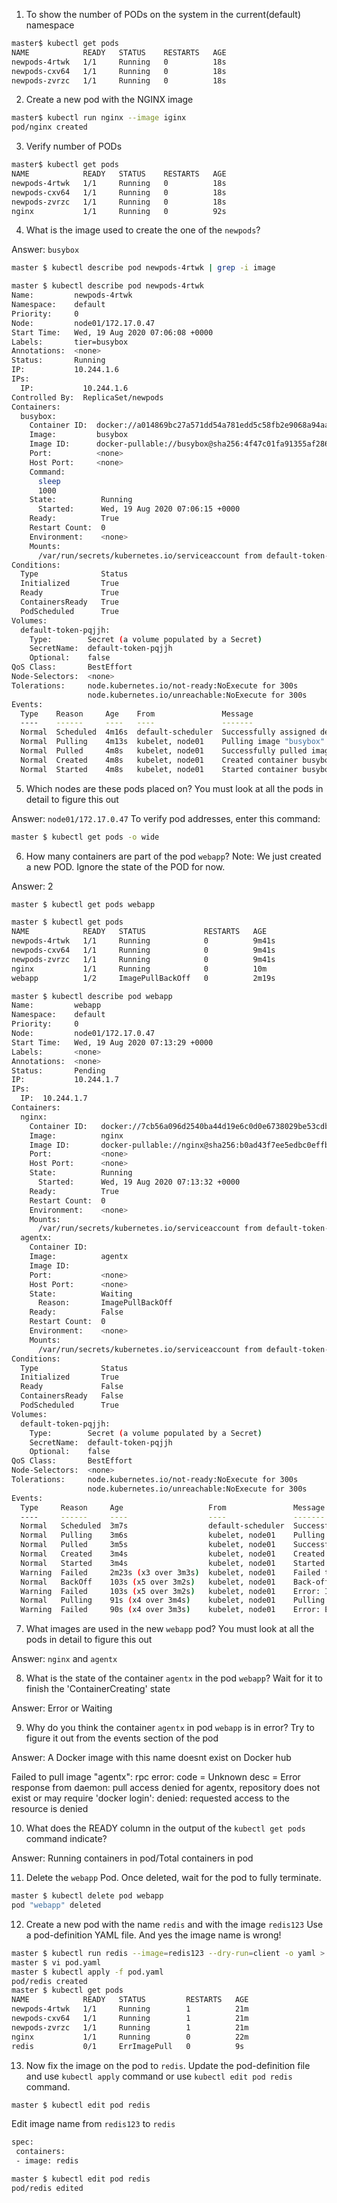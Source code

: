 1. To show the number of PODs on the system in the current(default) namespace
```bash
master$ kubectl get pods
NAME            READY   STATUS    RESTARTS   AGE
newpods-4rtwk   1/1     Running   0          18s
newpods-cxv64   1/1     Running   0          18s
newpods-zvrzc   1/1     Running   0          18s
```
2. Create a new pod with the NGINX image
```bash
master$ kubectl run nginx --image iginx
pod/nginx created
```
3. Verify number of PODs
```bash
master$ kubectl get pods
NAME            READY   STATUS    RESTARTS   AGE
newpods-4rtwk   1/1     Running   0          18s
newpods-cxv64   1/1     Running   0          18s
newpods-zvrzc   1/1     Running   0          18s
nginx           1/1     Running   0          92s
```
4. What is the image used to create the one of the `newpods`?

Answer: `busybox`
```bash
master $ kubectl describe pod newpods-4rtwk | grep -i image
```

```bash
master $ kubectl describe pod newpods-4rtwk
Name:         newpods-4rtwk
Namespace:    default
Priority:     0
Node:         node01/172.17.0.47
Start Time:   Wed, 19 Aug 2020 07:06:08 +0000
Labels:       tier=busybox
Annotations:  <none>
Status:       Running
IP:           10.244.1.6
IPs:
  IP:           10.244.1.6
Controlled By:  ReplicaSet/newpods
Containers:
  busybox:
    Container ID:  docker://a014869bc27a571dd54a781edd5c58fb2e9068a94aa67288f5b515cc882a4ac4
    Image:         busybox
    Image ID:      docker-pullable://busybox@sha256:4f47c01fa91355af2865ac10fef5bf6ec9c7f42ad2321377c21e844427972977
    Port:          <none>
    Host Port:     <none>
    Command:
      sleep
      1000
    State:          Running
      Started:      Wed, 19 Aug 2020 07:06:15 +0000
    Ready:          True
    Restart Count:  0
    Environment:    <none>
    Mounts:
      /var/run/secrets/kubernetes.io/serviceaccount from default-token-pqjjh (ro)
Conditions:
  Type              Status
  Initialized       True
  Ready             True
  ContainersReady   True
  PodScheduled      True
Volumes:
  default-token-pqjjh:
    Type:        Secret (a volume populated by a Secret)
    SecretName:  default-token-pqjjh
    Optional:    false
QoS Class:       BestEffort
Node-Selectors:  <none>
Tolerations:     node.kubernetes.io/not-ready:NoExecute for 300s
                 node.kubernetes.io/unreachable:NoExecute for 300s
Events:
  Type    Reason     Age    From               Message
  ----    ------     ----   ----               -------
  Normal  Scheduled  4m16s  default-scheduler  Successfully assigned default/newpods-4rtwk to node01
  Normal  Pulling    4m13s  kubelet, node01    Pulling image "busybox"
  Normal  Pulled     4m8s   kubelet, node01    Successfully pulled image "busybox"
  Normal  Created    4m8s   kubelet, node01    Created container busybox
  Normal  Started    4m8s   kubelet, node01    Started container busybox
```
5. Which nodes are these pods placed on? You must look at all the pods in detail to figure this out

Answer: `node01/172.17.0.47`
To verify pod addresses, enter this command:
```bash
master $ kubectl get pods -o wide
```

6. How many containers are part of the pod `webapp`? Note: We just created a new POD. Ignore the state of the POD for now.

Answer: 2
```bash
master $ kubectl get pods webapp
```

```bash
master $ kubectl get pods
NAME            READY   STATUS             RESTARTS   AGE
newpods-4rtwk   1/1     Running            0          9m41s
newpods-cxv64   1/1     Running            0          9m41s
newpods-zvrzc   1/1     Running            0          9m41s
nginx           1/1     Running            0          10m
webapp          1/2     ImagePullBackOff   0          2m19s

master $ kubectl describe pod webapp
Name:         webapp
Namespace:    default
Priority:     0
Node:         node01/172.17.0.47
Start Time:   Wed, 19 Aug 2020 07:13:29 +0000
Labels:       <none>
Annotations:  <none>
Status:       Pending
IP:           10.244.1.7
IPs:
  IP:  10.244.1.7
Containers:
  nginx:
    Container ID:   docker://7cb56a096d2540ba44d19e6c0d0e6738029be53cdbc5fad7f77a242f0e52bb5b
    Image:          nginx
    Image ID:       docker-pullable://nginx@sha256:b0ad43f7ee5edbc0effbc14645ae7055e21bc1973aee5150745632a24a752661
    Port:           <none>
    Host Port:      <none>
    State:          Running
      Started:      Wed, 19 Aug 2020 07:13:32 +0000
    Ready:          True
    Restart Count:  0
    Environment:    <none>
    Mounts:
      /var/run/secrets/kubernetes.io/serviceaccount from default-token-pqjjh (ro)
  agentx:
    Container ID:
    Image:          agentx
    Image ID:
    Port:           <none>
    Host Port:      <none>
    State:          Waiting
      Reason:       ImagePullBackOff
    Ready:          False
    Restart Count:  0
    Environment:    <none>
    Mounts:
      /var/run/secrets/kubernetes.io/serviceaccount from default-token-pqjjh (ro)
Conditions:
  Type              Status
  Initialized       True
  Ready             False
  ContainersReady   False
  PodScheduled      True
Volumes:
  default-token-pqjjh:
    Type:        Secret (a volume populated by a Secret)
    SecretName:  default-token-pqjjh
    Optional:    false
QoS Class:       BestEffort
Node-Selectors:  <none>
Tolerations:     node.kubernetes.io/not-ready:NoExecute for 300s
                 node.kubernetes.io/unreachable:NoExecute for 300s
Events:
  Type     Reason     Age                   From               Message
  ----     ------     ----                  ----               -------
  Normal   Scheduled  3m7s                  default-scheduler  Successfully assigned default/webapp to node01
  Normal   Pulling    3m6s                  kubelet, node01    Pulling image "nginx"
  Normal   Pulled     3m5s                  kubelet, node01    Successfully pulled image "nginx"
  Normal   Created    3m4s                  kubelet, node01    Created container nginx
  Normal   Started    3m4s                  kubelet, node01    Started container nginx
  Warning  Failed     2m23s (x3 over 3m3s)  kubelet, node01    Failed to pull image "agentx": rpc error: code = Unknown desc= Error response from daemon: pull access denied for agentx, repository does not exist or may require 'docker login': denied: requested access to the resource is denied
  Normal   BackOff    103s (x5 over 3m2s)   kubelet, node01    Back-off pulling image "agentx"
  Warning  Failed     103s (x5 over 3m2s)   kubelet, node01    Error: ImagePullBackOff
  Normal   Pulling    91s (x4 over 3m4s)    kubelet, node01    Pulling image "agentx"
  Warning  Failed     90s (x4 over 3m3s)    kubelet, node01    Error: ErrImagePull
```
7. What images are used in the new `webapp` pod?
You must look at all the pods in detail to figure this out

Answer: `nginx` and `agentx`

8. What is the state of the container `agentx` in the pod `webapp`?
Wait for it to finish the 'ContainerCreating' state

Answer: Error or Waiting

9. Why do you think the container `agentx` in pod `webapp` is in error?
Try to figure it out from the events section of the pod

Answer: A Docker image with this name doesnt exist on Docker hub

Failed to pull image "agentx": rpc error: code = Unknown desc = Error response from daemon: pull access denied for agentx, repository does not exist or may require 'docker login': denied: requested access to the resource is denied

10. What does the READY column in the output of the `kubectl get pods` command indicate?

Answer: Running containers in pod/Total containers in pod

11. Delete the `webapp` Pod.
Once deleted, wait for the pod to fully terminate.
```bash
master $ kubectl delete pod webapp
pod "webapp" deleted
```

12. Create a new pod with the name `redis` and with the image `redis123`
Use a pod-definition YAML file. And yes the image name is wrong!
```bash
master $ kubectl run redis --image=redis123 --dry-run=client -o yaml > pod.yaml
master $ vi pod.yaml
master $ kubectl apply -f pod.yaml
pod/redis created
master $ kubectl get pods
NAME            READY   STATUS         RESTARTS   AGE
newpods-4rtwk   1/1     Running        1          21m
newpods-cxv64   1/1     Running        1          21m
newpods-zvrzc   1/1     Running        1          21m
nginx           1/1     Running        0          22m
redis           0/1     ErrImagePull   0          9s
```

13. Now fix the image on the pod to `redis`.
Update the pod-definition file and use `kubectl apply` command or use `kubectl edit pod redis` command.
```bash
master $ kubectl edit pod redis
```
Edit image name from `redis123` to `redis`
```bash
spec:
 containers:
 - image: redis
```
```bash
master $ kubectl edit pod redis
pod/redis edited
```

